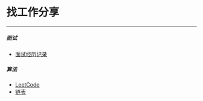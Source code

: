 找工作分享
====
- - -

##### 面试
+ [面试经历记录](./面试/面试经历记录.md)

##### 算法
+ [LeetCode](./算法/LeetCode/LeetCode总章.md)
+ [链表](./算法/链表/链表总章.md)